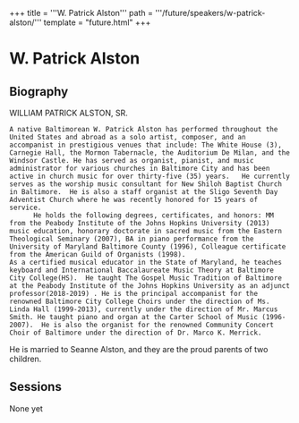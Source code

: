 +++
title = '''W. Patrick Alston'''
path = '''/future/speakers/w-patrick-alston/'''
template = "future.html"
+++

<h1>W. Patrick Alston</h1>
<h2>Biography</h2>
<p>WILLIAM PATRICK ALSTON, SR.
 
 	A native Baltimorean W. Patrick Alston has performed throughout the United States and abroad as a solo artist, composer, and an accompanist in prestigious venues that include: The White House (3), Carnegie Hall, the Mormon Tabernacle, the Auditorium De Milan, and the Windsor Castle. He has served as organist, pianist, and music administrator for various churches in Baltimore City and has been active in church music for over thirty-five (35) years.   He currently serves as the worship music consultant for New Shiloh Baptist Church in Baltimore.  He is also a staff organist at the Sligo Seventh Day Adventist Church where he was recently honored for 15 years of service.
          He holds the following degrees, certificates, and honors: MM from the Peabody Institute of the Johns Hopkins University (2013) music education, honorary doctorate in sacred music from the Eastern Theological Seminary (2007), BA in piano performance from the University of Maryland Baltimore County (1996), Colleague certificate from the American Guild of Organists (1998). 
 	As a certified musical educator in the State of Maryland, he teaches keyboard and International Baccalaureate Music Theory at Baltimore City College(HS).  He taught The Gospel Music Tradition of Baltimore at the Peabody Institute of the Johns Hopkins University as an adjunct professor(2018-2019) . He is the principal accompanist for the renowned Baltimore City College Choirs under the direction of Ms. Linda Hall (1999-2013), currently under the direction of Mr. Marcus Smith. He taught piano and organ at the Carter School of Music (1996-2007).  He is also the organist for the renowned Community Concert Choir of Baltimore under the direction of Dr. Marco K. Merrick. 
He is married to Seanne Alston, and they are the proud parents of two children.</p>
<h2>Sessions</h2>
<p>None yet</p>

